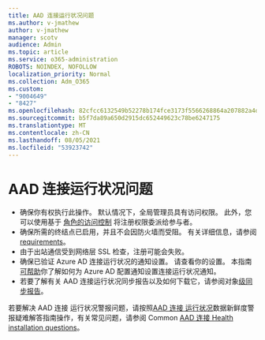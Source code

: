 ```yaml
---
title: AAD 连接运行状况问题
ms.author: v-jmathew
author: v-jmathew
manager: scotv
audience: Admin
ms.topic: article
ms.service: o365-administration
ROBOTS: NOINDEX, NOFOLLOW
localization_priority: Normal
ms.collection: Adm_O365
ms.custom:
- "9004649"
- "8427"
ms.openlocfilehash: 82cfcc6132549b52278b174fce3173f5566268864a207882a4dd639cb8024ee3
ms.sourcegitcommit: b5f7da89a650d2915dc652449623c78be6247175
ms.translationtype: MT
ms.contentlocale: zh-CN
ms.lasthandoff: 08/05/2021
ms.locfileid: "53923742"
---
```

# <a name="problem-with-aad-connect-health"></a>AAD 连接运行状况问题

- 确保你有权执行此操作。 默认情况下，全局管理员具有访问权限。 此外，您可以使用基于 [角色的访问控制](https://docs.microsoft.com/azure/active-directory/connect-health/active-directory-aadconnect-health-operations) 将注册权限委派给参与者。
- 确保所需的终结点已启用，并且不会因防火墙而受阻。 有关详细信息，请参阅 [requirements](https://docs.microsoft.com/azure/active-directory/hybrid/how-to-connect-health-agent-install)。
- 由于出站通信受到网络层 SSL 检查，注册可能会失败。
- 确保已验证 Azure AD 连接运行状况的通知设置。 请查看你的设置。 本指南[可帮助](https://docs.microsoft.com/azure/active-directory/hybrid/how-to-connect-health-operations)你了解如何为 Azure AD 配置通知设置连接运行状况通知。
- 若要了解有关 AAD 连接运行状况同步报告以及如何下载它，请参阅对象[级同步报告](https://docs.microsoft.com/azure/active-directory/hybrid/how-to-connect-health-sync)。

若要解决 AAD 连接 运行状况警报问题，请按照[AAD 连接 运行状况](https://docs.microsoft.com/azure/active-directory/hybrid/how-to-connect-health-data-freshness)数据新鲜度警报疑难解答指南操作，有关常见问题，请参阅 Common [AAD 连接 Health installation questions](https://docs.microsoft.com/azure/active-directory/hybrid/reference-connect-health-faq)。
